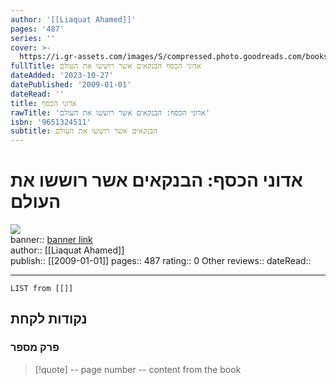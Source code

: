 ```yaml
---
author: '[[Liaquat Ahamed]]'
pages: '487'
series: ''
cover: >-
  https://i.gr-assets.com/images/S/compressed.photo.goodreads.com/books/1661033864l/59923647._SY475_.jpg
fullTitle: אדוני הכסף הבנקאים אשר רוששו את העולם
dateAdded: '2023-10-27'
datePublished: '2009-01-01'
dateRead: ''
title: אדוני הכסף
rawTitle: 'אדוני הכסף: הבנקאים אשר רוששו את העולם'
isbn: '9651324511'
subtitle: הבנקאים אשר רוששו את העולם
---
```

# אדוני הכסף: הבנקאים אשר רוששו את העולם

![](https:&#x2F;&#x2F;i.gr-assets.com&#x2F;images&#x2F;S&#x2F;compressed.photo.goodreads.com&#x2F;books&#x2F;1661033864l&#x2F;59923647._SY475_.jpg)  
banner:: [banner link](https:&#x2F;&#x2F;i.gr-assets.com&#x2F;images&#x2F;S&#x2F;compressed.photo.goodreads.com&#x2F;books&#x2F;1661033864l&#x2F;59923647._SY475_.jpg)  
author:: [[Liaquat Ahamed]]  
publish:: [[2009-01-01]]
pages:: 487
rating:: 0 
Other reviews:: 
dateRead:: 

<hr  style="clear:both"/>



```dataview
LIST from [[]]
```

## נקודות לקחת 

### פרק מספר
> [!quote] -- page number -- 
>  content from the book




```